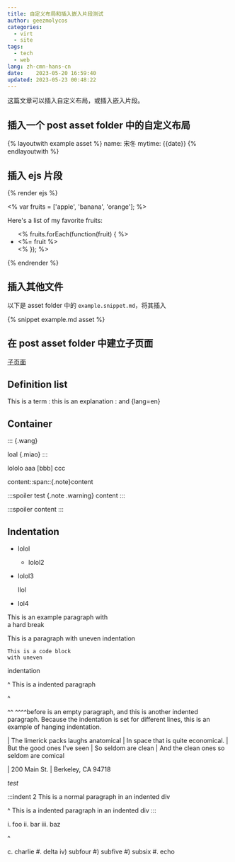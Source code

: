 ```yaml
---
title: 自定义布局和插入嵌入片段测试
author: geezmolycos
categories:
  - virt
  - site
tags:
  - tech
  - web
lang: zh-cmn-hans-cn
date:    2023-05-20 16:59:40
updated: 2023-05-23 00:48:22
---
```


这篇文章可以插入自定义布局，或插入嵌入片段。

## 插入一个 post asset folder 中的自定义布局

{% layoutwith example asset %}
name: 宋冬
mytime: {{date}}
{% endlayoutwith %}

<!-- more -->

## 插入 ejs 片段

{% render ejs %}
<div id="my-ejs-page">
  <% var fruits = ['apple', 'banana', 'orange']; %>
  <p>Here's a list of my favorite fruits:</p>
  <ul>
    <% fruits.forEach(function(fruit) { %>
      <li><%= fruit %></li>
    <% }); %>
  </ul>
</div>
{% endrender %}

## 插入其他文件

以下是 asset folder 中的 `example.snippet.md`，将其插入

{% snippet example.md asset %}

## 在 post asset folder 中建立子页面

[子页面](render.html)

## Definition list

This is a term
: this is an explanation
: and
{lang=en}

## Container

::: {.wang}

loal {.miao}
:::

lololo aaa [bbb] ccc

content::span::{.note}content

:::spoiler test {.note .warning}
content
:::

:::spoiler
content
:::

## Indentation

- lolol
  - lolol2
- lolol3
  
  llol

- lol4

This is an example paragraph with\
a hard break

This is a paragraph
    with uneven
      indentation

    This is a code block
    with uneven
  indentation

^ This is a indented paragraph

^

^^
^^^^before is an empty paragraph, and this is another indented paragraph. Because the indentation is set for different lines, this is an example of hanging indentation.

| The limerick packs laughs anatomical
| In space that is quite economical.
|    	But the good ones I've seen
|    So seldom are clean
| And the clean ones so seldom are comical

| 200 Main St.
| Berkeley, CA 94718

_test_

:::indent 2
This is a normal paragraph in an indented div

^ This is a indented paragraph in an indented div
:::

i. foo
ii. bar
iii. baz

^

c. charlie
#. delta
   iv) subfour
   #) subfive
   #) subsix
#. echo
